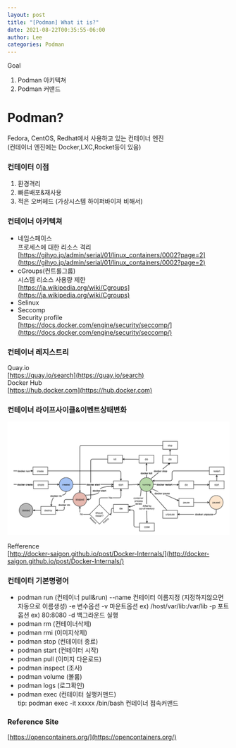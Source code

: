 ```yaml
---
layout: post
title: "[Podman] What it is?"
date: 2021-08-22T00:35:55-06:00
author: Lee
categories: Podman
---
```


Goal  
1. Podman 아키텍쳐
2. Podman 커맨드

# Podman? 
Fedora, CentOS, Redhat에서 사용하고 있는 컨테이너 엔진  
(컨테이너 엔진에는 Docker,LXC,Rocket등이 있음)

### 컨테이터 이점
1. 환경격리  
2. 빠른배포&재사용  
3. 적은 오버헤드 (가상시스템 하이퍼바이져 비해서)

### 컨테이너 아키텍쳐
- 네임스페이스  
  프로세스에 대한 리소스 격리 
  [https://gihyo.jp/admin/serial/01/linux_containers/0002?page=2](https://gihyo.jp/admin/serial/01/linux_containers/0002?page=2)
- cGroups(컨트롤그룹)  
  시스템 리소스 사용량 제한  
  [https://ja.wikipedia.org/wiki/Cgroups](https://ja.wikipedia.org/wiki/Cgroups)
- Selinux 
- Seccomp  
  Security profile  
  [https://docs.docker.com/engine/security/seccomp/](https://docs.docker.com/engine/security/seccomp/)


### 컨테이너 레지스트리
Quay.io  
[https://quay.io/search](https://quay.io/search)  
Docker Hub  
[https://hub.docker.com](https://hub.docker.com)  

### 컨테이너 라이프사이클&이벤트상태변화
<p>
<img src="/assets/podman/20210822/container-life-cycle.png">
</p>

Refference  
[http://docker-saigon.github.io/post/Docker-Internals/](http://docker-saigon.github.io/post/Docker-Internals/)

### 컨테이터 기본명령어 
- podman run (컨테이너 pull&run) 
  --name 컨테이터 이름지정 (지정하지않으면 자동으로 이름생성) 
  -e 변수옵션 
  -v 마운트옵션 ex) /host/var/lib:/var/lib
  -p 포트옵션 ex) 80:8080
  -d 백그라운드 실행
- podman rm (컨테이너삭제)  
- podman rmi (이미지삭제)  
- podman stop (컨테이터 종료)  
- podman start (컨테이터 시작)  
- podman pull (이미지 다운로드)  
- podman inspect (조사)  
- podman volume (볼륨)  
- podman logs (로그확인)  
- podman exec (컨테이터 실행커맨드)  
  tip: podman exec -it xxxxx /bin/bash  컨테이너 접속커맨드  
  
### Reference Site  
[https://opencontainers.org/](https://opencontainers.org/)

